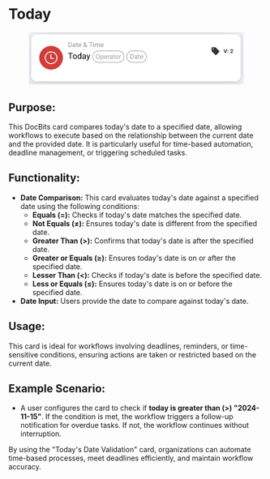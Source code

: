 # Today

<figure><img src="../../../../.gitbook/assets/image (6) (1).png" alt="" width="563"><figcaption></figcaption></figure>

## **Purpose:**

This DocBits card compares today's date to a specified date, allowing workflows to execute based on the relationship between the current date and the provided date. It is particularly useful for time-based automation, deadline management, or triggering scheduled tasks.

## **Functionality:**

* **Date Comparison:** This card evaluates today's date against a specified date using the following conditions:
  * **Equals (=):** Checks if today's date matches the specified date.
  * **Not Equals (≠):** Ensures today's date is different from the specified date.
  * **Greater Than (>):** Confirms that today's date is after the specified date.
  * **Greater or Equals (≥):** Ensures today's date is on or after the specified date.
  * **Lesser Than (<):** Checks if today's date is before the specified date.
  * **Less or Equals (≤):** Ensures today's date is on or before the specified date.
* **Date Input:** Users provide the date to compare against today's date.

## **Usage:**

This card is ideal for workflows involving deadlines, reminders, or time-sensitive conditions, ensuring actions are taken or restricted based on the current date.

## **Example Scenario:**

* A user configures the card to check if **today is greater than (>) "2024-11-15"**. If the condition is met, the workflow triggers a follow-up notification for overdue tasks. If not, the workflow continues without interruption.

By using the "Today's Date Validation" card, organizations can automate time-based processes, meet deadlines efficiently, and maintain workflow accuracy.
